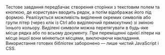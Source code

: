 Тестове завдання передбачає створення сторінки з текстовим полем та кнопкою, де користувач вводить рядок, а потім відображає його під формою. Реалізується можливість виділення окремих символів або групи літер (через клік із Ctrl або виділяючий прямокутник) зі зміною їхнього кольору. Виділені символи можна перетягувати в будь-яке місце рядка або по всьому документу. При переміщенні однієї літери на місце іншої вони міняються місцями, виключаючи накладання. Використання готових бібліотек заборонено — лише чистий JavaScript і CSS.
